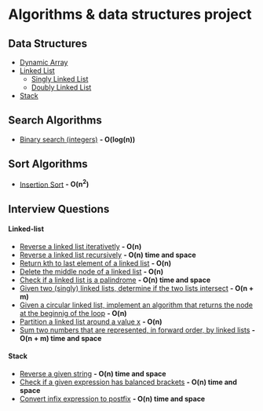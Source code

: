 # Algorithms & data structures project

## Data Structures
- [Dynamic Array](./src/main/c/algorithms/datastructures/dynamic-array/dynamic-array.c)	 
- [Linked List](./src/main/c/algorithms/datastructures/linked-list)
	- [Singly Linked List](./src/main/c/algorithms/datastructures/linked-list/linked-list.c)
	- [Doubly Linked List](./src/main/c/algorithms/datastructures/linked-list/doubly-linked-list.c)
- [Stack](./src/main/c/algorithms/datastructures/stack/stack.c)

## Search Algorithms
- [Binary search (integers)](./src/main/c/algorithms/search/binary-search.c) **- O(log(n))**

## Sort Algorithms
- [Insertion Sort](./src/main/c/algorithms/sort/insertion-sort.c) **- O(n<sup>2</sup>)**

## Interview Questions
#### Linked-list
- [Reverse a linked list iterativetly](./src/main/c/algorithms/interview-questions/linked-list/reverse-linked-list-iterative-method.c) **- O(n)**
- [Reverse a linked list recursively](./src/main/c/algorithms/interview-questions/linked-list/reverse-linked-list-recursive-method.c) **- O(n) time and space**
- [Return kth to last element of a linked list](./src/main/c/algorithms/interview-questions/linked-list/kth-to-last.c) **- O(n)**
- [Delete the middle node of a linked list](./src/main/c/algorithms/interview-questions/linked-list/delete-middle-node.c) **- O(n)** 
- [Check if a linked list is a palindrome](./src/main/c/algorithms/interview-questions/linked-list/is-palindrome.c) **- O(n) time and space**
- [Given two (singly) linked lists, determine if the two lists intersect](./src/main/c/algorithms/interview-questions/linked-list/intersect.c) **- O(n + m)**
- [Given a circular linked list, implement an algorithm that returns the node at the beginnig of the loop](./src/main/c/algorithms/interview-questions/linked-list/loop-detection.c) **- O(n)**
- [Partition a linked list around a value x](./src/main/c/algorithms/interview-questions/linked-list/partition.c) **- O(n)**
- [Sum two numbers that are represented, in forward order, by linked lists](./src/main/c/algorithms/interview-questions/linked-list/sum-lists-forward-order.c) **- O(n + m) time and space**

#### Stack
- [Reverse a given string](./src/main/c/algorithms/interview-questions/stack/reverse-string.c)  **- O(n) time and space**
- [Check if a given expression has balanced brackets](./src/main/c/algorithms/interview-questions/stack/has-balanced-brackets.c)  **- O(n) time and space**
- [Convert infix expression to postfix](./src/main/c/algorithms/interview-questions/stack/infix-to-postfix.c)  **- O(n) time and space**